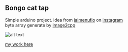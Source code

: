## Bongo cat tap
Simple arduino project. idea from [jaimenufio](https://www.instagram.com/reel/C5qtH2cLLbm/?igsh=MWszdDRzZzhjcDF1eQ==) on [instagram](https://www.instagram.com/jaimenufio)  
byte array generate by [image2cpp](https://javl.github.io/image2cpp/)

![alt text](image.png)

[my work here](https://www.instagram.com/reel/C6nGFFFSEl-/?igsh=MWNmZTY1YzVvaW5lcQ==)